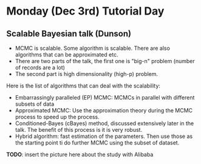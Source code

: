 # Monday (Dec 3rd) Tutorial Day

## Scalable Bayesian talk (Dunson)

- MCMC is scalable. Some algorithm is scalable. There are also algorithms that can be approximated etc.
- There are two parts of the talk, the first one is "big-n" problem (number of records are a lot)
- The second part is high dimensionality (high-p) problem.

Here is the list of algorithms that can deal with the scalability:

* Embarrassingly paralleled (EP) MCMC: MCMCs in parallel with different subsets of data
* Approximated MCMC: Use the approximation theory during the MCMC process to speed up the process.
* Conditioned-Bayes (cBayes) method, discussed extensively later in the talk. The benefit of this process is it is very robust.
* Hybrid algorithm: fast estimation of the parameters. Then use those as the starting point ti do further MCMC using the subset of dataset.

**TODO**: insert the picture here about the study with Alibaba
